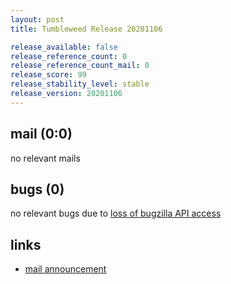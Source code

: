 ```yaml
---
layout: post
title: Tumbleweed Release 20201106

release_available: false
release_reference_count: 0
release_reference_count_mail: 0
release_score: 99
release_stability_level: stable
release_version: 20201106
---
```


## mail (0:0)

no relevant mails

## bugs (0)

<!--more-->

no relevant bugs due to [loss of bugzilla API access](https://bugzilla.opensuse.org/show_bug.cgi?id=1157722)



## links

- [mail announcement](https://github.com/boombatower/tumbleweed-review/issues/10)
